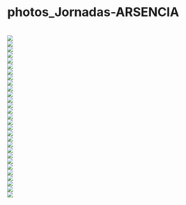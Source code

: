 # photos_Jornadas-ARSENCIA

<br/>

<img src="Title.png" style="zoom:80%;" />

<br/>

<img src="attendant 2.png" style="zoom:80%;" />

<br/>

<img src="Premios 1.png" style="zoom:80%;" />

<br/>

<img src="Pablo Martinez.png" style="zoom:80%;" />

<br/>

<img src="Susana Coto.png" style="zoom:80%;" />

<br/>

<img src="Leyre notario.png" style="zoom:80%;" />

<br/>

<img src="Eva Morales.png" style="zoom:80%;" />

<br/>

<img src="Eva Morales 1.png" style="zoom:80%;" />

<br/>

<img src="Carolina.png" style="zoom:80%;" />

<br/>

<img src="Mari Carmen.png" style="zoom:80%;" />

<br/>

<img src="Marcos.png" style="zoom:80%;" />

<br/>

<img src="Nuria.png" style="zoom:80%;" />

<br/>

<img src="Isabel.png" style="zoom:80%;" />

<br/>

<img src="Marta.png" style="zoom:80%;" />

<br/>

<img src="Premio presentaciones.png" style="zoom:80%;" />

<br/>

<img src="Toni Signes.png" style="zoom:80%;" />

<br/>

<img src="Jesus vioque.png" style="zoom:80%;" />

<br/>

<img src="attendant.png" style="zoom:80%;" />

<br/>

<img src="Lucia.png" style="zoom:80%;" />

<br/>

<img src="Marina.png" style="zoom:80%;" />

<br/>

<img src="Sandra.png" style="zoom:80%;" />

<br/>

<img src="Mesa.png" style="zoom:80%;" />

<br/>

<img src="Pausa.png" style="zoom:80%;" />

<br/>

<img src="Lucia y Toni.png" style="zoom:80%;" />

<br/>

<img src="Predimed.png" style="zoom:80%;" />

<br/>

<img src="Jesus vioque 2.png" style="zoom:80%;" />

<br/>

<img src="Esther.png" style="zoom:80%;" />

<br/>

<img src="Luis.png" style="zoom:80%;" />

<br/>

<img src="Angel.png" style="zoom:80%;" />

<br/>














